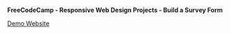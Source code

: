**FreeCodeCamp - Responsive Web Design Projects - Build a Survey Form**

[Demo Website](https://ke-liang-liu.github.io/survey-form/)
